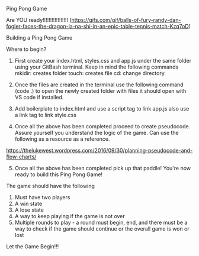 Ping Pong Game

Are YOU ready!!!!!!!!!!!!!!!!!
(https://gifs.com/gif/balls-of-fury-randy-dan-fogler-faces-the-dragon-la-na-shi-in-an-epic-table-tennis-match-Kzq7oD) 

Building a Ping Pong Game 

Where to begin?

1. First create your index.html, styles.css and app.js under the same folder using your GitBash terminal. Keep in mind the following commands 
mkidir: creates folder 
touch: creates file 
cd: change directory 

2. Once the files are created in the terminal use the following command (code .) to open the newly created folder with files it should open with VS code if installed.

3. Add boilerplate to index.html and use a script tag to link app.js also use a link tag to link style.css

4. Once all the above has been completed proceed to create pseudocode. Assure yourself you understand the logic of the game. Can use the following as a resource as a reference.

https://thelukewest.wordpress.com/2016/09/30/planning-pseudocode-and-flow-charts/

5. Once all the above has been completed pick up that paddle! You're now ready to build this Ping Pong Game!  

The game should have the following 

1. Must have two players 
2. A win state
3. A lose state 
4. A way to keep playing if the game is not over 
5. Multiple rounds to play - a round must begin, end, and there must be a way to check if the game should continue or the overall game is won or lost

Let the Game Begin!!! 
